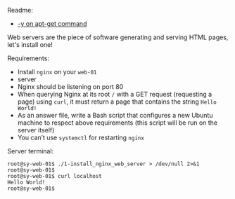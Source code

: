 Readme:
- [-y on apt-get command](https://askubuntu.com/questions/672892/what-does-y-mean-in-apt-get-y-install-command)

Web servers are the piece of software generating and serving HTML pages, let's install one!

Requirements:
- Install ```nginx``` on your ```web-01```
- server
- Nginx should be listening on port 80
- When querying Nginx at its root ```/``` with a GET request (requesting a page) using ```curl```, it must return a page that contains the string ```Hello World!```
- As an answer file, write a Bash script that configures a new Ubuntu machine to respect above requirements (this script will be run on the server itself)
- You can’t use ```systemctl``` for restarting ```nginx```

Server terminal:

```
root@sy-web-01$ ./1-install_nginx_web_server > /dev/null 2>&1
root@sy-web-01$ 
root@sy-web-01$ curl localhost
Hello World!
root@sy-web-01$
```
